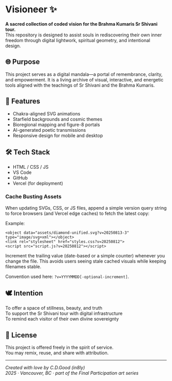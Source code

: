 # Visioneer ✨

**A sacred collection of coded vision for the Brahma Kumaris Sr Shivani tour.**  
This repository is designed to assist souls in rediscovering their own inner freedom through digital lightwork, spiritual geometry, and intentional design.

## 🌐 Purpose

This project serves as a digital mandala—a portal of remembrance, clarity, and empowerment. It is a living archive of visual, interactive, and energetic tools aligned with the teachings of Sr Shivani and the Brahma Kumaris.

## 🔮 Features

- Chakra-aligned SVG animations
- Starfield backgrounds and cosmic themes
- Bioregional mapping and figure-8 portals
- AI-generated poetic transmissions
- Responsive design for mobile and desktop

## 🛠️ Tech Stack

- HTML / CSS / JS
- VS Code
- GitHub
- Vercel (for deployment)

### Cache Busting Assets

When updating SVGs, CSS, or JS files, append a simple version query string to force browsers (and Vercel edge caches) to fetch the latest copy:

Example:
```
<object data="assets/diamond-unified.svg?v=20250813-3" type="image/svg+xml"></object>
<link rel="stylesheet" href="styles.css?v=20250812">
<script src="script.js?v=20250812"></script>
```

Increment the trailing value (date-based or a simple counter) whenever you change the file. This avoids users seeing stale cached visuals while keeping filenames stable.

Convention used here: `?v=YYYYMMDD[-optional-increment]`.

## 🕊️ Intention

To offer a space of stillness, beauty, and truth  
To support the Sr Shivani tour with digital infrastructure  
To remind each visitor of their own divine sovereignty

## 📜 License

This project is offered freely in the spirit of service.  
You may remix, reuse, and share with attribution.

---

*Created with love by C.D.Good (in8ly)*  
*2025 · Vancouver, BC · part of the Final Participation art series*
